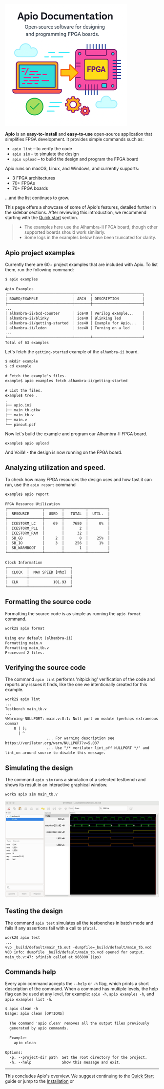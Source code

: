 #

![](assets/apio-illustration.png)

**Apio** is an **easy-to-install** and **easy-to-use** open-source application that simplifies FPGA development. It provides simple commands such as:

- `apio lint` – to verify the code
- `apio sim` – to simulate the design
- `apio upload` – to build the design and program the FPGA board

Apio runs on macOS, Linux, and Windows, and currently supports:

- 3 FPGA architectures
- 70+ FPGAs
- 70+ FPGA boards

…and the list continues to grow.

This page offers a showcase of some of Apio's features, detailed further in the sidebar sections. After reviewing this introduction, we recommend starting with the [Quick start](quick-start.md) section.

> - The examples here use the Alhambra-II FPGA board, though other supported boards should work similarly.
> - Some logs in the examples below have been truncated for clarity.

## Apio project examples

Currently there are 60+ project examples that are included with Apio. To list them, run the following command:

```
$ apio examples

Apio Examples
┌──────────────────────────────┬───────┬───────────────────────┐
│ BOARD/EXAMPLE                │ ARCH  │ DESCRIPTION           │
├──────────────────────────────┼───────┼───────────────────────┤
...
│ alhambra-ii/bcd-counter      │ ice40 │ Verilog example...    │
│ alhambra-ii/blinky           │ ice40 │ Blinking led          │
│ alhambra-ii/getting-started  │ ice40 │ Example for Apio...   │
│ alhambra-ii/ledon            │ ice40 │ Turning on a led      │
...
└──────────────────────────────┴───────┴───────────────────────┘
Total of 63 examples
```

Let's fetch the `getting-started` example of the `alhambra-ii` board.

```
$ mkdir example
$ cd example

# Fetch the example's files.
example$ apio examples fetch alhambra-ii/getting-started

# List the files.
example$ tree .
.
├── apio.ini
├── main_tb.gtkw
├── main_tb.v
├── main.v
└── pinout.pcf
```

Now let's build the example and program our Alhambra-II FPGA board.

```
example$ apio upload
```

And Voilà! - the design is now running on the FPGA board.

## Analyzing utilization and speed.

To check how many FPGA resources the design uses and how fast it can run, use the `apio report` command

```
example$ apio report

FPGA Resource Utilization
┌────────────────┬────────┬──────────┬─────────┐
│  RESOURCE      │  USED  │   TOTAL  │  UTIL.  │
├────────────────┼────────┼──────────┼─────────┤
│  ICESTORM_LC   │    69  │    7680  │     0%  │
│  ICESTORM_PLL  │        │       2  │         │
│  ICESTORM_RAM  │        │      32  │         │
│  SB_GB         │     2  │       8  │    25%  │
│  SB_IO         │     3  │     256  │     1%  │
│  SB_WARMBOOT   │        │       1  │         │
└────────────────┴────────┴──────────┴─────────┘

Clock Information
┌─────────┬───────────────────┐
│  CLOCK  │  MAX SPEED [Mhz]  │
├─────────┼───────────────────┤
│  CLK    │           101.93  │
└─────────┴───────────────────┘
```

## Formatting the source code

Formatting the source code is as simple as running the `apio format` command.

```
work2$ apio format

Using env default (alhambra-ii)
Formatting main.v
Formatting main_tb.v
Processed 2 files.
```

## Verifying the source code

The command `apio lint` performs 'nitpicking' verification of the code and reports any issues it finds, like
the one we intentionally created for this example.

```
work2$ apio lint
...
Testbench main_tb.v
...
%Warning-NULLPORT: main.v:8:1: Null port on module (perhaps extraneous comma)
    8 | );
      | ^
                   ... For warning description see https://verilator.org/warn/NULLPORT?v=5.037
                   ... Use "/* verilator lint_off NULLPORT */" and lint_on around source to disable this message.
```

## Simulating the design

The command `apio sim` runs a simulation of a selected testbench and shows its result in an interactive graphical window.

```
work$ apio sim main_tb.v
```

![](assets/sim-gtkwave.png)

## Testing the design

The command `apio test` simulates all the testbenches in batch mode and fails if any assertions fail with
a call to `$fatal`.

```
work2$ apio test
...
vvp _build/default/main_tb.out -dumpfile=_build/default/main_tb.vcd
VCD info: dumpfile _build/default/main_tb.vcd opened for output.
main_tb.v:47: $finish called at 966000 (1ps)
```

## Commands help

Every apio command accepts the `--help` or `-h` flag, which prints a short description of the command. When a command has multiple levels, the help flag can be used at any level, for example: `apio -h`, `apio examples -h`, and `apio examples list -h`.

```
$ apio clean -h
Usage: apio clean [OPTIONS]

  The command 'apio clean' removes all the output files previously
  generated by apio commands.

  Example:
    apio clean

Options:
  -p, --project-dir path  Set the root directory for the project.
  -h, --help              Show this message and exit.
```

---

This concludes Apio's overview. We suggest continuing to the
[Quick Start](quick-start.md) guide or jump to the
[Installation](installing-apio.md) or
